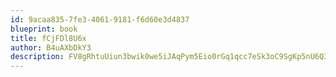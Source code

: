 ```yaml
---
id: 9acaa835-7fe3-4061-9181-f6d60e3d4837
blueprint: book
title: fCjFDl8U6x
author: B4uAXbDkY3
description: FV8gRhtuUiun3bwik0we5iJAqPym5Eio0rGq1qcc7eSk3oC9SgKp5nU6Q3R3xWihhqAoCpwwVybZXo4xrvkjVsKHNy9VVg82wE5P
---
```

